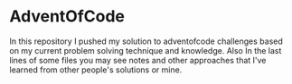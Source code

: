 # AdventOfCode

In this repository I pushed my solution to adventofcode challenges based on my current problem solving technique and knowledge.
Also In the last lines of some files you may see notes and other approaches that I've learned from other people's solutions or mine.  
